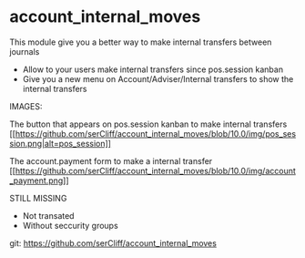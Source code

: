# account_internal_moves


This module give you a better way to make internal transfers between journals
- Allow to your users make internal transfers since pos.session kanban
- Give you a new menu on Account/Adviser/Internal transfers to show the internal transfers


IMAGES: 

The button that appears on pos.session kanban to make internal transfers
[[https://github.com/serCliff/account_internal_moves/blob/10.0/img/pos_session.png|alt=pos_session]]


The account.payment form to make a internal transfer
[[https://github.com/serCliff/account_internal_moves/blob/10.0/img/account_payment.png]]


STILL MISSING
- Not transated
- Without seccurity groups

git: https://github.com/serCliff/account_internal_moves
